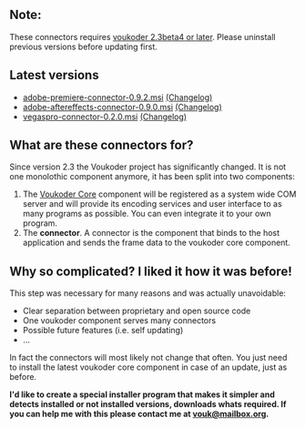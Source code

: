 ## Note:
These connectors requires [voukoder 2.3beta4 or later](https://github.com/Vouk/voukoder/releases). Please uninstall previous versions before updating first.

## Latest versions
- [adobe-premiere-connector-0.9.2.msi](adobe-premiere/adobe-premiere-connector-0.9.2.msi?raw=true) [(Changelog)](adobe-premiere/README.md)
- [adobe-aftereffects-connector-0.9.0.msi](adobe-aftereffects/adobe-aftereffects-connector-0.9.0.msi?raw=true) [(Changelog)](adobe-aftereffects/README.md)
- [vegaspro-connector-0.2.0.msi](vegaspro/vegaspro-connector-0.2.0.msi?raw=true) [(Changelog)](vegaspro/README.md)
## What are these connectors for?
Since version 2.3 the Voukoder project has significantly changed. It is not one monolothic component anymore, it has been split into two components:
1. The [Voukoder Core](https://github.com/Vouk/voukoder) component will be registered as a system wide COM server and will provide its encoding services and user interface to as many programs as possible. You can even integrate it to your own program.
2. The **connector**. A connector is the component that binds to the host application and sends the frame data to the voukoder core component.
## Why so complicated? I liked it how it was before!
This step was necessary for many reasons and was actually unavoidable:
- Clear separation between proprietary and open source code
- One voukoder component serves many connectors
- Possible future features (i.e. self updating)
- ...

In fact the connectors will most likely not change that often. You just need to install the latest voukoder core component in case of an update, just as before.

**I'd like to create a special installer program that makes it simpler and detects installed or not installed versions, downloads whats required. If you can help me with this please contact me at vouk@mailbox.org.**
